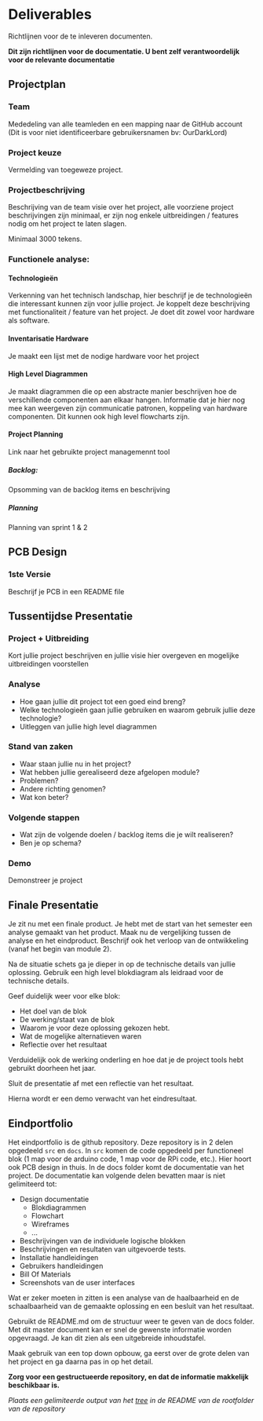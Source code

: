 # Deliverables
Richtlijnen voor de te inleveren documenten.

**Dit zijn richtlijnen voor de documentatie. U bent zelf verantwoordelijk voor
de relevante documentatie**

## Projectplan
### Team
Mededeling van alle teamleden en een mapping naar de GitHub account (Dit is
voor niet identificeerbare gebruikersnamen bv: OurDarkLord) 

### Project keuze
Vermelding van toegeweze project.

### Projectbeschrijving 
Beschrijving van de team visie over het project, alle voorziene
project beschrijvingen zijn minimaal, er zijn nog enkele uitbreidingen /
features nodig om het project te laten slagen.

Minimaal 3000 tekens.


### Functionele analyse:
#### Technologieën
Verkenning van het technisch landschap, hier beschrijf je de technologieën die
interessant kunnen zijn voor jullie project. Je koppelt deze beschrijving met
functionaliteit / feature van het project. Je doet dit zowel voor hardware als
software.

#### Inventarisatie Hardware
Je maakt een lijst met de nodige hardware voor het project

#### High Level Diagrammen
Je maakt diagrammen die op een abstracte manier beschrijven hoe de
verschillende componenten aan elkaar hangen. Informatie dat je hier nog mee kan
weergeven zijn communicatie patronen, koppeling van hardware componenten. Dit
kunnen ook high level flowcharts zijn.

#### Project Planning
Link naar het gebruikte project managemennt tool

##### Backlog: 
Opsomming van de backlog items en beschrijving
 
##### Planning
Planning van sprint 1 & 2

## PCB Design
### 1ste Versie 
Beschrijf je PCB in een README file

## Tussentijdse Presentatie
### Project + Uitbreiding
Kort jullie project beschrijven en jullie visie hier overgeven en mogelijke uitbreidingen voorstellen

### Analyse
* Hoe gaan jullie dit project tot een goed eind breng? 
* Welke technologieën gaan jullie gebruiken en waarom gebruik jullie deze technologie?
* Uitleggen van jullie high level diagrammen

### Stand van zaken
* Waar staan jullie nu in het project? 
* Wat hebben jullie gerealiseerd deze afgelopen module?
* Problemen?
* Andere richting genomen?
* Wat kon beter?


### Volgende stappen
* Wat zijn de volgende doelen / backlog items die je wilt realiseren? 
* Ben je op schema?

### Demo
Demonstreer je project

## Finale Presentatie
Je zit nu met een finale product. Je hebt met de start van het semester  een
analyse gemaakt van het product. Maak nu de vergelijking tussen de analyse en
het eindproduct.  Beschrijf ook het verloop van de ontwikkeling (vanaf het
begin van module 2).

Na de situatie schets ga je dieper in op de technische details van jullie
oplossing. Gebruik een high level blokdiagram als leidraad voor de technische
details.

Geef duidelijk weer voor elke blok:
* Het doel van de blok
* De werking/staat van de blok
* Waarom je voor deze oplossing gekozen hebt.
* Wat de mogelijke alternatieven waren
* Reflectie over het resultaat

Verduidelijk ook de werking onderling en hoe dat je de project tools hebt
gebruikt doorheen het jaar.

Sluit de presentatie af met een reflectie van het resultaat.

Hierna wordt er een demo verwacht van het eindresultaat.

## Eindportfolio
Het eindportfolio is de github repository. Deze repository is in 2 delen
opgedeeld `src` en `docs`. In `src` komen de code opgedeeld per functioneel
blok (1 map voor de arduino code, 1 map voor de RPi code, etc.). Hier hoort ook
PCB design in thuis.  In de docs folder komt de documentatie van het project.
De documentatie kan volgende delen bevatten maar is niet gelimiteerd tot: 

* Design documentatie
  * Blokdiagrammen
  * Flowchart
  * Wireframes
  * ...
* Beschrijvingen van de individuele logische blokken
* Beschrijvingen en resultaten van uitgevoerde tests.
* Installatie handleidingen
* Gebruikers handleidingen
* Bill Of Materials 
* Screenshots van de user interfaces

Wat er zeker moeten in zitten is een analyse van de haalbaarheid en de
schaalbaarheid van de gemaakte oplossing en een besluit van het resultaat.

Gebruikt de README.md om de structuur weer te geven van de docs folder. Met dit
master document kan er snel de gewenste informatie worden opgevraagd. Je kan
dit zien als een uitgebreide inhoudstafel.

Maak gebruik van een top down opbouw, ga eerst over de grote delen van het
project en ga daarna pas in op het detail.

**Zorg voor een gestructueerde repository, en dat de informatie makkelijk
beschikbaar is.**

*Plaats een gelimiteerde output van het
[tree](http://www.computerhope.com/treehlp.htm) in de README van de rootfolder
van de repository*

